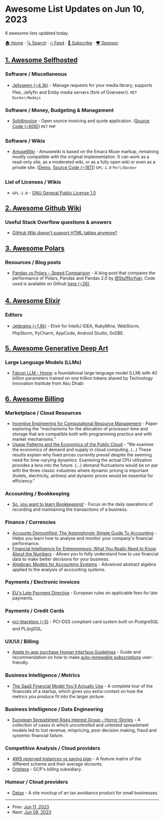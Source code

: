 # Awesome List Updates on Jun 10, 2023

6 awesome lists updated today.

[🏠 Home](/README.md) · [🔍 Search](https://www.trackawesomelist.com/search/) · [🔥 Feed](https://www.trackawesomelist.com/rss.xml) · [📮 Subscribe](https://trackawesomelist.us17.list-manage.com/subscribe?u=d2f0117aa829c83a63ec63c2f&id=36a103854c) · [❤️  Sponsor](https://github.com/sponsors/theowenyoung)



## [1. Awesome Selfhosted](/content/awesome-selfhosted/awesome-selfhosted/README.md)

### Software / Miscellaneous

*   [Jellyseerr (⭐4.3k)](https://github.com/Fallenbagel/jellyseerr) - Manage requests for your media library, supports Plex, Jellyfin and Emby media servers (fork of Overseerr). `MIT` `Docker/Nodejs`

### Software / Money, Budgeting & Management

*   [SolidInvoice](https://solidinvoice.co) - Open source invoicing and quote application. ([Source Code (⭐606)](https://github.com/SolidInvoice/SolidInvoice)) `MIT` `PHP`

### Software / Wikis

*   [AmuseWiki](https://amusewiki.org/) - Amusewiki is based on the Emacs Muse markup, remaining mostly compatible with the original implementation. It can work as a read-only site, as a moderated wiki, or as a fully open wiki or even as a private site. ([Demo](https://sandbox.amusewiki.org), [Source Code (⭐187)](https://github.com/melmothx/amusewiki)) `GPL-1.0` `Perl/Docker`

### List of Licenses / Wikis

*   `GPL-1.0` - [GNU General Public License 1.0](https://spdx.org/licenses/GPL-1.0.html)

## [2. Awesome Github Wiki](/content/MyHoneyBadger/awesome-github-wiki/README.md)

### Useful Stack Overflow questions & answers

*   [GitHub Wiki doesn't support HTML tables anymore?](https://stackoverflow.com/questions/45657579/github-wiki-doesnt-support-html-tables-anymore)

## [3. Awesome Polars](/content/ddotta/awesome-polars/README.md)

### Resources / Blog posts

*   [Pandas vs Polars – Speed Comparison](https://stuffbyyuki.com/pandas-vs-polars-speed-comparison/) - A blog post that compares the performance of Polars, Pandas and Pandas 2.0 by [@StuffbyYuki](https://github.com/StuffbyYuki). Code used is available on Github [here (⭐26)](https://github.com/StuffbyYuki/Python-Polars-Tips-and-Tricks/tree/main/pandas_vs_polars).

## [4. Awesome Elixir](/content/h4cc/awesome-elixir/README.md)

### Editors

*   [Jetbrains (⭐1.9k)](https://github.com/KronicDeth/intellij-elixir) - Elixir for IntelliJ IDEA, RubyMine, WebStorm, PhpStorm, PyCharm, AppCode, Android Studio, 0xDBE.

## [5. Awesome Generative Deep Art](/content/filipecalegario/awesome-generative-deep-art/README.md)

### Large Language Models (LLMs)

*   [Falcon LLM - Home](https://falconllm.tii.ae/): a foundational large language model (LLM) with 40 billion parameters trained on one trillion tokens shared by Technology Innovation Institute from Abu Dhabi

## [6. Awesome Billing](/content/kdeldycke/awesome-billing/README.md)

### Marketplace / Cloud Resources

*   [Incentive Engineering for Computational Resource Management](https://papers.agoric.com/assets/pdf/papers/incentive-engineering-for-computational-resource-management.pdf) - Paper exploring the “mechanisms for the allocation of processor time and storage that are compatible both with programming practice and with market mechanisms.”
*   [Usage Patterns and the Economics of the Public Cloud](https://mc4f.ee/Papers/PDF/EconPublicCloud.pdf) - “We examine the economics of demand and supply in cloud computing. (…) These results explain why fixed prices currently prevail despite the seeming need for time-varying dynamics. Examining the actual CPU utilization provides a lens into the future. (…) demand fluctuations would be on par with the three classic industries where dynamic pricing is important (hotels, electricity, airlines) and dynamic prices would be essential for efficiency.”

### Accounting / Bookkeeping

*   [So, you want to learn Bookkeeping!](https://www.dwmbeancounter.com/BCTutorials/BCIntro/index.html) - Focus on the daily operations of recording and maintaining the transactions of a business.

### Finance / Currencies

*   [Accounts Demystified: The Astonishingly Simple Guide To Accounting](https://www.amazon.com/dp/0273744704?\&linkCode=ll1\&tag=kevideld-20\&linkId=f491ee18c48fdaf3226904a39612cc22\&language=en_US\&ref_=as_li_ss_tl) - Helps you learn how to analyse and monitor your company's financial performance.
*   [Financial Intelligence for Entrepreneurs: What You Really Need to Know About the Numbers](https://www.amazon.com/dp/1422119157?\&linkCode=ll1\&tag=kevideld-20\&linkId=8d87e9235a1a05c4e0bec4b25230f28d\&language=en_US\&ref_=as_li_ss_tl) - Allows you to fully understand how to use financial data to make better decisions for your business.
*   [Algebraic Models for Accounting Systems](https://www.amazon.com/dp/9814287113?\&linkCode=ll1\&tag=kevideld-20\&linkId=3d8973d09f9143db8db8639615d12413\&language=en_US\&ref_=as_li_ss_tl) - Advanced abstract algebra applied to the analysis of accounting systems.

### Payments / Electronic invoices

*   [EU's Late Payment Directive](https://single-market-economy.ec.europa.eu/smes/sme-strategy/late-payment-directive_en) - European rules on applicable fees for late payments.

### Payments / Credit Cards

*   [pci-blackbox (⭐5)](https://github.com/pjfoley/pci-blackbox) - PCI-DSS compliant card system built on PostgreSQL and PL/pgSQL.

### UX/UI / Billing

*   [Apple In-app purchase Human Interface Guidelines](https://developer.apple.com/design/human-interface-guidelines/in-app-purchase#Autorenewable-subscriptions) - Guide and recommendation on how to make [auto-renewable subscriptions](https://developer.apple.com/app-store/subscriptions/) user-friendly.

### Business Intelligence / Metrics

*   [The SaaS Financial Model You'll Actually Use](https://web.archive.org/web/20230205234207/https://baremetrics.com/blog/saas-financial-model) - A complete tour of the financials of a startup, which gives you extra-context on how the metrics you produce fit into the larger picture.

### Business Intelligence / Data Engineering

*   [European Spreadsheet Risks Interest Group - Horror Stories](https://eusprig.org/research-info/horror-stories/) - A collection of cases in which uncontrolled and untested spreadsheet models led to lost revenue, mispricing, poor decision making, fraud and systemic financial failure.

### Competitive Analysis / Cloud providers

*   [AWS reserved instances vs saving plan](https://www.prosperops.com/wp-content/uploads/2022/01/ris_and_savings_plans.png) - A feature matrix of the different scheme and their average dicounts.
*   [Orbitera](https://en.wikipedia.org/wiki/Orbitera) - GCP's billing subsidiary.

### Humour / Cloud providers

*   [Detax](https://detax.framer.website) - A site mockup of an tax avoidance product for small businesses.

---

- Prev: [Jun 11, 2023](/content/2023/06/11/README.md)
- Next: [Jun 09, 2023](/content/2023/06/09/README.md)